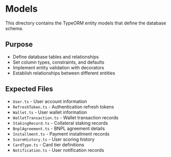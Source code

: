 # Models

This directory contains the TypeORM entity models that define the database schema.

## Purpose
- Define database tables and relationships
- Set column types, constraints, and defaults
- Implement entity validation with decorators
- Establish relationships between different entities

## Expected Files
- `User.ts` - User account information
- `RefreshToken.ts` - Authentication refresh tokens
- `Wallet.ts` - User wallet information
- `WalletTransaction.ts` - Wallet transaction records
- `StakingRecord.ts` - Collateral staking records
- `BnplAgreement.ts` - BNPL agreement details
- `Installment.ts` - Payment installment records
- `ScoreHistory.ts` - User scoring history
- `CardType.ts` - Card tier definitions
- `Notification.ts` - User notification records 